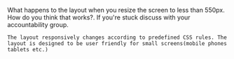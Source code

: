 What happens to the layout when you resize the screen to less than 550px. How do you think that works?. If you're stuck discuss with your accountability group.

	The layout responsively changes according to predefined CSS rules. The layout is designed to be user friendly for small screens(mobile phones tablets etc.)